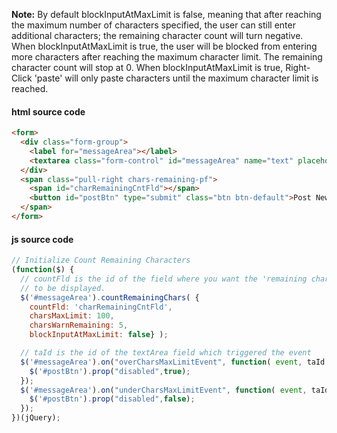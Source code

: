 **Note:** By default blockInputAtMaxLimit is false, meaning that after reaching the maximum number of characters specified, the user can still enter additional characters; the remaining character count will turn negative. When blockInputAtMaxLimit is true, the user will be blocked from entering more characters after reaching the maximum character limit. The remaining character count will stop at 0. When blockInputAtMaxLimit is true, Right-Click 'paste' will only paste characters until the maximum character limit is reached.

#### html source code

```html
<form>
  <div class="form-group">
    <label for="messageArea"></label>
    <textarea class="form-control" id="messageArea" name="text" placeholder="Type in your message" rows="5"></textarea>
  </div>
  <span class="pull-right chars-remaining-pf">
    <span id="charRemainingCntFld"></span>
    <button id="postBtn" type="submit" class="btn btn-default">Post New Message</button>
  </span>
</form>

```

#### js source code

```js
// Initialize Count Remaining Characters
(function($) {
  // countFld is the id of the field where you want the 'remaining chars. count' number
  // to be displayed.
  $('#messageArea').countRemainingChars( {
    countFld: 'charRemainingCntFld',
    charsMaxLimit: 100,
    charsWarnRemaining: 5,
    blockInputAtMaxLimit: false} );

  // taId is the id of the textArea field which triggered the event
  $('#messageArea').on("overCharsMaxLimitEvent", function( event, taId ) {
    $('#postBtn').prop("disabled",true);
  });
  $('#messageArea').on("underCharsMaxLimitEvent", function( event, taId) {
    $('#postBtn').prop("disabled",false);
  });
})(jQuery);
```